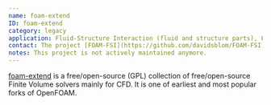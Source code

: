 ```yaml
---
name: foam-extend
ID: foam-extend
category: legacy
application: Fluid-Structure Interaction (fluid and structure parts), Fluid-Fluid coupling
contact: The project [FOAM-FSI](https://github.com/davidsblom/FOAM-FSI), part of  the dissertation of [David Blom](https://www.researchgate.net/profile/David_Blom2) at the [Aerodynamics group of TU-Delft](https://www.tudelft.nl/index.php?id=4542&L=1) coupled foam-extend solvers using preCICE.
notes: This project is not actively maintained anymore.
---
```


[foam-extend](https://sourceforge.net/projects/foam-extend/) is a free/open-source (GPL) collection of free/open-source Finite Volume solvers mainly for CFD. It is one of earliest and most popular forks of OpenFOAM.
